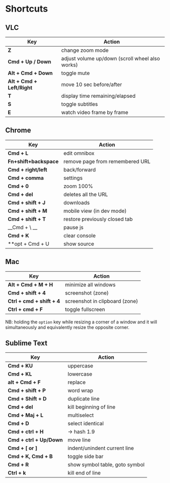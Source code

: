 # Shortcuts

## VLC
Key | Action
--- | ---
**Z**|change zoom mode
**Cmd + Up / Down**|adjust volume up/down (scroll wheel also works)
**Alt + Cmd + Down**|toggle mute
**Alt + Cmd + Left/Right**|move 10 sec before/after
**T**|display time remaining/elapsed
**S**|toggle subtitles
**E**|watch video frame by frame


## Chrome
Key | Action
--- | ---
**Cmd + L**| edit omnibox
**Fn+shift+backspace**| remove page from remembered URL
**Cmd + right/left**| back/forward
**Cmd + comma**| settings
**Cmd + 0**| zoom 100%
**Cmd + del**| deletes all the URL
**Cmd + shift + J**| downloads
**Cmd + shift + M**| mobile view (in dev mode)
**Cmd + shift + T**| restore previously closed tab
__Cmd + \ __| pause js
**Cmd + K**| clear console
**opt + Cmd  + U|show source


## Mac
Key | Action
--- | ---
**Alt + Cmd + M + H**|minimize all windows
**Cmd + shift + 4**|screenshot (zone)
**Ctrl + cmd + shift + 4**|screenshot in clipboard (zone)
**Ctrl + cmd + F**|toggle fullscreen

NB: holding the `option` key while resizing a corner of a window and it will simultaneously and equivalently resize the opposite corner.

## Sublime Text
Key | Action
--- | ---
**Cmd + KU**|uppercase
**Cmd + KL**|lowercase
**alt + Cmd + F**|replace
**Cmd + shift + P**|word wrap
**Cmd + Shift + D**|duplicate line
**Cmd + del**|kill beginning of line
**Cmd + Maj + L**|multiselect
**Cmd + D**|select identical
**Cmd + ctrl + H**| -> hash 1.9
**Cmd + ctrl + Up/Down**|move line
**Cmd + [ or ]**|indent/unindent current line
**Cmd + K, Cmd + B**|toggle side bar
**Cmd + R**|show symbol table, goto symbol
**Ctrl + k**|kill end of line
